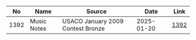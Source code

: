 | No| Name| Source| Date| Link|
|--|--|--|--|--|
|1392| Music Notes| USACO January 2009 Contest Bronze| 2025-01-20 | [1392](./1392/README.md)|
